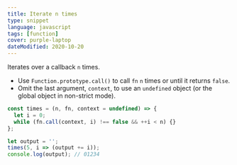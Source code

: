 ```yaml
---
title: Iterate n times
type: snippet
language: javascript
tags: [function]
cover: purple-laptop
dateModified: 2020-10-20
---
```


Iterates over a callback `n` times.

- Use `Function.prototype.call()` to call `fn` `n` times or until it returns `false`.
- Omit the last argument, `context`, to use an `undefined` object (or the global object in non-strict mode).

```js
const times = (n, fn, context = undefined) => {
  let i = 0;
  while (fn.call(context, i) !== false && ++i < n) {}
};

let output = '';
times(5, i => (output += i));
console.log(output); // 01234
```

